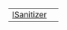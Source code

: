 |                                                                                   |     |
| --------------------------------------------------------------------------------- | --- |
| [ISanitizer](/runtime/resources/value-converters/variable/sanitize/isanitizer.md) |     |
